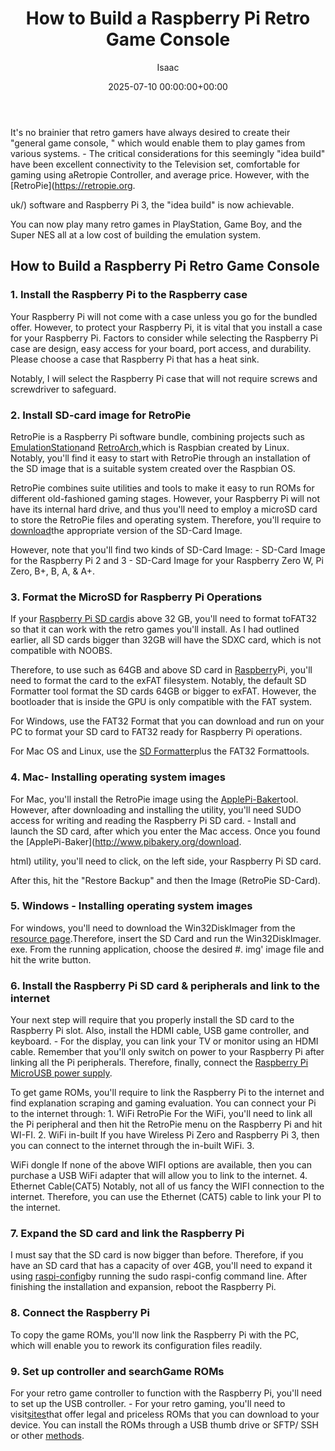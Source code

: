 ﻿---
title: How to Build a Raspberry Pi Retro Game Console
description: It's no brainier that retro gamers have always desired to create their "general game console," which would enable them to play games from various systems. -...
slug: /how-to-build-a-raspberry-pi-retro-game-console/
date: 2025-07-10 00:00:00+00:00
lastmod: 2025-07-10 00:00:00+03:00
author: Isaac
categories:
- Raspberry Pi 3
tags:
- raspberry-pi-3
- raspberry
- retro
layout: post
---

It's no brainier that retro gamers have always desired to create their "general game console, " which would enable them to play games from various systems. - The critical considerations for this seemingly "idea build" have been excellent connectivity to the Television set, comfortable for gaming using aRetropie Controller, and average price. However, with the [RetroPie](https://retropie.org.

uk/) software and Raspberry Pi 3, the "idea build" is now achievable.

You can now play many retro games in PlayStation, Game Boy, and the Super NES all at a low cost of building the emulation system.

##  How to Build a Raspberry Pi Retro Game Console

###  1. Install the Raspberry Pi to the Raspberry case

Your Raspberry Pi will not come with a case unless you go for the bundled offer. However, to protect your Raspberry Pi, it is vital that you install a case for your Raspberry Pi. Factors to consider while selecting the Raspberry Pi case are design, easy access for your board, port access, and durability. Please choose a case that Raspberry Pi that has a heat sink.

Notably, I will select the Raspberry Pi case that will not require screws and screwdriver to safeguard.

###  2. Install SD-card image for RetroPie

RetroPie is a Raspberry Pi software bundle, combining projects such as [EmulationStation](http://www.emulationstation.org/)and [RetroArch](http://www.libretro.com/),which is Raspbian created by Linux. Notably, you'll find it easy to start with RetroPie through an installation of the SD image that is a suitable system created over the Raspbian OS.

RetroPie combines suite utilities and tools to make it easy to run ROMs for different old-fashioned gaming stages. However, your Raspberry Pi will not have its internal hard drive, and thus you'll need to employ a microSD card to store the RetroPie files and operating system. Therefore, you'll require to [download](https://retropie.org.uk/download/)the appropriate version of the SD-Card Image.

However, note that you'll find two kinds of SD-Card Image: - SD-Card Image for the Raspberry Pi 2 and 3 - SD-Card Image for your Raspberry Zero W, Pi Zero, B+, B, A, & A+.

###  3. Format the MicroSD for Raspberry Pi Operations

If your [Raspberry Pi SD card](https://pestpolicy.com/best-sd-card-for-[raspberry-pi-3](https://pestpolicy.com/best-heatsink-for-raspberry-pi-3/)/)is above 32 GB, you'll need to format toFAT32 so that it can work with the retro games you'll install. As I had outlined earlier, all SD cards bigger than 32GB will have the SDXC card, which is not compatible with NOOBS.

Therefore, to use such as 64GB and above SD card in [Raspberry](https://pestpolicy.com/best-os-for-raspberry-pi-3/)Pi, you'll need to format the card to the exFAT filesystem. Notably, the default SD Formatter tool format the SD cards 64GB or bigger to exFAT. However, the bootloader that is inside the GPU is only compatible with the FAT system.

For Windows, use the FAT32 Format that you can download and run on your PC to format your SD card to FAT32 ready for Raspberry Pi operations.

For Mac OS and Linux, use the [SD Formatter](https://www.sdcard.org/downloads/formatter_4/)plus the FAT32 Formattools.

###  4. Mac- Installing operating system images

For Mac, you'll install the RetroPie image using the [ApplePi-Baker](http://www.pibakery.org/download.html)tool. However, after downloading and installing the utility, you'll need SUDO access for writing and reading the Raspberry Pi SD card. - Install and launch the SD card, after which you enter the Mac access. Once you found the [ApplePi-Baker](http://www.pibakery.org/download.

html) utility, you'll need to click, on the left side, your Raspberry Pi SD card.

After this, hit the "Restore Backup" and then the Image (RetroPie SD-Card).

###  5. Windows - Installing operating system images

For windows, you'll need to download the Win32DiskImager from the [resource page](http://www.raspberrypi.org/downloads).Therefore, insert the SD Card and run the Win32DiskImager. exe. From the running application, choose the desired #. img' image file and hit the write button.

###  6. Install the Raspberry Pi SD card & peripherals and link to the internet

Your next step will require that you properly install the SD card to the Raspberry Pi slot. Also, install the HDMI cable, USB game controller, and keyboard. - For the display, you can link your TV or monitor using an HDMI cable. Remember that you'll only switch on power to your Raspberry Pi after linking all the Pi peripherals. Therefore, finally, connect the [Raspberry Pi MicroUSB power supply](https://pestpolicy.com/best-power-supply-raspberry-pi-3/).

To get game ROMs, you'll require to link the Raspberry Pi to the internet and find explanation scraping and gaming evaluation. You can connect your Pi to the internet through: 1. WiFi RetroPie For the WiFi, you'll need to link all the Pi peripheral and then hit the RetroPie menu on the Raspberry Pi and hit WI-FI. 2. WiFi in-built If you have Wireless Pi Zero and Raspberry Pi 3, then you can connect to the internet through the in-built WiFi. 3.

WiFi dongle If none of the above WIFI options are available, then you can purchase a USB WiFi adapter that will allow you to link to the internet. 4. Ethernet Cable(CAT5) Notably, not all of us fancy the WIFI connection to the internet. Therefore, you can use the Ethernet (CAT5) cable to link your PI to the internet.

###  7. Expand the SD card and link the Raspberry Pi

I must say that the SD card is now bigger than before. Therefore, if you have an SD card that has a capacity of over 4GB, you'll need to expand it using [raspi-config](https://elinux.org/RPi_raspi-config)by running the sudo raspi-config command line. After finishing the installation and expansion, reboot the Raspberry Pi.

###  8. Connect the Raspberry Pi

To copy the game ROMs, you'll now link the Raspberry Pi with the PC, which will enable you to rework its configuration files readily.

###  9. Set up controller and searchGame ROMs

For your retro game controller to function with the Raspberry Pi, you'll need to set up the USB controller. - For your retro gaming, you'll need to visit[sites](MAMEdev.org)that offer legal and priceless ROMs that you can download to your device. You can install the ROMs through a USB thumb drive or SFTP/ SSH or other [methods](https://github.com/retropie/retropie-setup/wiki).

